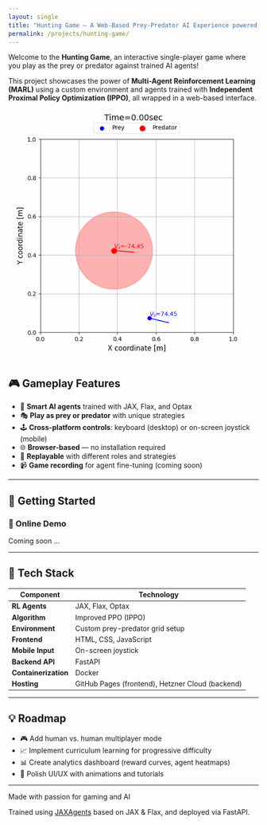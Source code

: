 ```yaml
---
layout: single
title: "Hunting Game – A Web-Based Prey-Predator AI Experience powered via Multi-Agent Reinforcement Learning"
permalink: /projects/hunting-game/
---
```


Welcome to the **Hunting Game**, an interactive single-player game where you play as the prey or predator against trained AI agents!

This project showcases the power of **Multi-Agent Reinforcement Learning (MARL)** using a custom environment and agents trained with **Independent Proximal Policy Optimization (IPPO)**, all wrapped in a web-based interface.

<p align="center">
  <img src="/assets/hunting_game_v1.gif" alt="Hunting Game animation" />
</p>


## 🎮 Gameplay Features

- 🧠 **Smart AI agents** trained with JAX, Flax, and Optax  
- 🎭 **Play as prey or predator** with unique strategies  
- 🕹️ **Cross-platform controls**: keyboard (desktop) or on-screen joystick (mobile)  
- 🌐 **Browser-based** — no installation required  
- 🔄 **Replayable** with different roles and strategies  
- 📹 **Game recording** for agent fine-tuning (coming soon)  

---

## 🚀 Getting Started

### 🔗 Online Demo
Coming soon ...

---

## 🧠 Tech Stack

| Component           | Technology                                 |
|---------------------|--------------------------------------------|
| **RL Agents**       | JAX, Flax, Optax                           |
| **Algorithm**       | Improved PPO (IPPO)                        |
| **Environment**     | Custom prey-predator grid setup            |
| **Frontend**        | HTML, CSS, JavaScript                      |
| **Mobile Input**    | On-screen joystick                         |
| **Backend API**     | FastAPI                                    |
| **Containerization**| Docker                                     |
| **Hosting**         | GitHub Pages (frontend), Hetzner Cloud (backend) |

---

## 💡 Roadmap

- 🎮 Add human vs. human multiplayer mode  
- 📈 Implement curriculum learning for progressive difficulty  
- 📊 Create analytics dashboard (reward curves, agent heatmaps)  
- 🎨 Polish UI/UX with animations and tutorials  

---

Made with passion for gaming and AI 

Trained using [JAXAgents](https://github.com/amavrits/jax-agents) based on JAX & Flax, and deployed via FastAPI.

